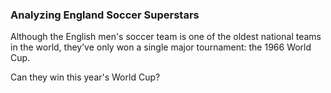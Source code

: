 <body>
	<div id ="home">
		<!-- initial container -->
		<div class="container" id = "title-container">
			<h3>Analyzing England Soccer Superstars</h3>
		</div>
		<div class="container" id = "intro-container">
			<p>Although the English men's soccer team is one of the oldest national teams in the world, they’ve only won a single major tournament: the 1966 World Cup.</p>
			<p>Can they win this year's World Cup?</p>
		</div>
	</div>
</body>